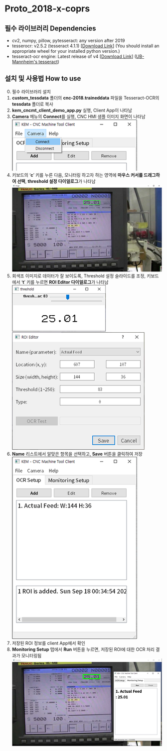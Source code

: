 # Proto_2018-x-coprs

## 필수 라이브러리 Dependencies
- cv2, numpy, pillow, pytesseract: any version after 2019
- tesserocr: v2.5.2 (tesseract 4.1.1) [[Download Link](https://github.com/simonflueckiger/tesserocr-windows_build/releases/tag/tesserocr-v2.5.2-tesseract-4.1.1)] (You should install an appropriate wheel for your installed python version.)
- tesseract-ocr engine: Latest release of v4 [[Download Link](https://digi.bib.uni-mannheim.de/tesseract/tesseract-ocr-w64-setup-v4.1.0.20190314.exe)] ([UB-Mannheim's tesseract](https://github.com/UB-Mannheim/tesseract/wiki))  

## 설치 및 사용법 How to use
0. 필수 라이브러리 설치  
1. **custom_tessdata** 폴더의 **cnc-2018.traineddata** 파일을 Tesseract-OCR의 **tessdata** 폴더로 복사  
2. **kem_cncmt_client_demo_app.py** 실행, Client App이 나타남  
3. **Camera** 메뉴의 **Connect**를 실행, CNC HMI 샘플 이미지 화면이 나타남  
![](proto_2018-x-corps/kem_cncmt_how_to_use-1.png)
4. 키보드의 ‘**c**’ 키를 누른 다음, 모니터링 하고자 하는 영역에 **마우스 커서를 드래그하여 선택**, **threshold 설정 다이얼로그**가 나타남  
![](proto_2018-x-corps/kem_cncmt_how_to_use-2.png)
5. 회색조 이미지로 데이터가 잘 보이도록, Threshold 설정 슬라이드를 조정, 키보드에서 ‘**t**’ 키를 누르면 **ROI Editor 다이얼로그**가 나타남  
![](proto_2018-x-corps/kem_cncmt_how_to_use-3.png)
![](proto_2018-x-corps/kem_cncmt_how_to_use-4.png)
6. **Name** 리스트에서 알맞은 항목을 선택하고, **Save** 버튼을 클릭하여 저장  
![](proto_2018-x-corps/kem_cncmt_how_to_use-5.png)
7. 저장된 ROI 정보를 client App에서 확인  
8. **Monitoring Setup** 탭에서 **Run** 버튼을 누르면, 저장된 ROI에 대한 OCR 처리 결과가 모니터링됨  
![](proto_2018-x-corps/kem_cncmt_how_to_use-6.png)
